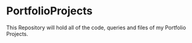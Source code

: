 # PortfolioProjects
This Repository will hold all of the code, queries and files of my Portfolio Projects.
